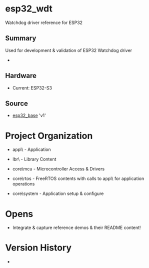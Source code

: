 # esp32_wdt

Watchdog driver reference for ESP32

## Summary

Used for development & validation of ESP32 Watchdog driver

-

## Hardware

- Current: ESP32-S3

## Source

* [esp32_base](https://github.com/ErisdarDemo/esp32_base/tree/v1) 'v1'

# Project Organization

- appl\ - Application

- lbr\ - Library Content

- core\mcu - Microcontroller Access & Drivers

- core\rtos - FreeRTOS contents with calls to appl\ for application operations

- core\system - Application setup & configure

# Opens

- Integrate & capture reference demos & their README content!

# Version History

- 

